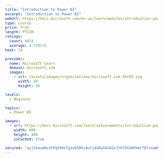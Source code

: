 ```yaml
---
title: "Introduction to Power BI"
excerpt: "Introduction to Power BI"
webUrl: https://docs.microsoft.com/en-us/learn/modules/introduction-power-bi/
type: course
price: Free
length: PT31M
ratings:
  count: 4874
  average: 4.729175
heat: 74

provider:
  name: Microsoft Learn
  domain: microsoft.com
  images:
    - url: /assets/images/organizations/microsoft.com-50x50.jpg
      width: 50
      height: 50

levels:
  - Beginner

topics:
  - Power BI

images:
  - url: https://docs.microsoft.com/learn/achievements/introduction-power-bi-social.png
    width: 800
    height: 400
    isCached: true

secured: "oyj5kwumNs3tPqOX0sfg3vD5RhcAufj4GKwS8xEQsJtkTOfw8PkWr787soaWk7ZpAiNiSmhZ/IdkZPLEd346Y78Tr7mbt8FDXY6hYXX6yU1bPK4j9kRFdbdsWyzRibepuK2DJJIIV8oLcdjhKm5fEgJWhc4gGwe5azB1Hr2ZdwCKcaYI8r23uyafE56fdEz8O1gnHJePI6H1Be3ADw5nvmy2lHaskHnxtCnEi87jZt+jq5RZ0J5vJ5nwl7llmbaFEQ3u2xe23Z0i3v7K3XSo44Uamidj+uyElIv3DukNf5y5FC7sTJWwaymoGYbJuCe7pcJjOco7XChCjxZDr8TJIxRposejrQ/kIhC4KUGOiq8w3RhOQkwyQqR/R2DSFp81lr1EeGrMJsoSNQLDM0kBFrEIlwGf0Xkp/hezsRAW3Os=;9pO4hcnhcsHLGfcFDBXAEw=="
---
```


